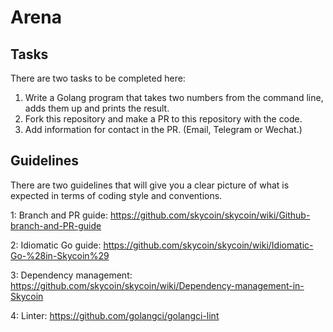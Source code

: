# Arena

## Tasks
There are two tasks to be completed here:
1. Write a Golang program that takes two numbers from the command line, adds them up and prints the result.
2. Fork this repository and make a PR to this repository with the code.
3. Add information for contact in the PR. (Email, Telegram or Wechat.)

## Guidelines
There are two guidelines that will give you a clear picture of what is expected in terms of coding style and conventions.

1: Branch and PR guide:
https://github.com/skycoin/skycoin/wiki/Github-branch-and-PR-guide

2: Idiomatic Go guide:
https://github.com/skycoin/skycoin/wiki/Idiomatic-Go-%28in-Skycoin%29

3: Dependency management:
https://github.com/skycoin/skycoin/wiki/Dependency-management-in-Skycoin

4: Linter:
https://github.com/golangci/golangci-lint


